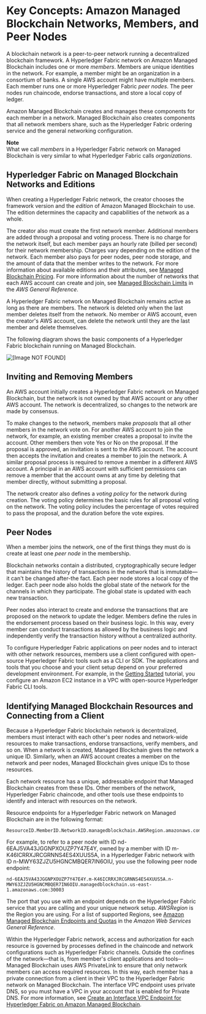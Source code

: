 # Key Concepts: Amazon Managed Blockchain Networks, Members, and Peer Nodes<a name="network-components"></a>

A blockchain network is a peer\-to\-peer network running a decentralized blockchain framework\. A Hyperledger Fabric network on Amazon Managed Blockchain includes one or more *members*\. Members are unique identities in the network\. For example, a member might be an organization in a consortium of banks\. A single AWS account might have multiple members\. Each member runs one or more Hyperledger Fabric *peer nodes*\. The peer nodes run chaincode, endorse transactions, and store a local copy of ledger\.

Amazon Managed Blockchain creates and manages these components for each member in a network\. Managed Blockchain also creates components that all network members share, such as the Hyperledger Fabric ordering service and the general networking configuration\.

**Note**  
What we call *members* in a Hyperledger Fabric network on Managed Blockchain is very similar to what Hyperledger Fabric calls *organizations*\.

## Hyperledger Fabric on Managed Blockchain Networks and Editions<a name="network-components-network-editions"></a>

When creating a Hyperledger Fabric network, the creator chooses the framework version and the *edition* of Amazon Managed Blockchain to use\. The edition determines the capacity and capabilities of the network as a whole\.

The creator also must create the first network member\. Additional members are added through a proposal and voting process\. There is no charge for the network itself, but each member pays an hourly rate \(billed per second\) for their network membership\. Charges vary depending on the edition of the network\. Each member also pays for peer nodes, peer node storage, and the amount of data that the member writes to the network\. For more information about available editions and their attributes, see [Managed Blockchain Pricing](https://aws.amazon.com/managed-blockchain/pricing/)\. For more information about the number of networks that each AWS account can create and join, see [Managed Blockchain Limits](https://docs.aws.amazon.com/general/latest/gr/aws_service_limits.html#limits_managedblockchain) in the *AWS General Reference*\.

A Hyperledger Fabric network on Managed Blockchain remains active as long as there are members\. The network is deleted only when the last member deletes itself from the network\. No member or AWS account, even the creator's AWS account, can delete the network until they are the last member and delete themselves\.

The following diagram shows the basic components of a Hyperledger Fabric blockchain running on Managed Blockchain\.

![\[Image NOT FOUND\]](http://docs.aws.amazon.com/managed-blockchain/latest/hyperledger-fabric-dev/images/blockchain-architecture.png)

## Inviting and Removing Members<a name="network-components-members"></a>

An AWS account initially creates a Hyperledger Fabric network on Managed Blockchain, but the network is not owned by that AWS account or any other AWS account\. The network is decentralized, so changes to the network are made by consensus\.

To make changes to the network, members make *proposals* that all other members in the network vote on\. For another AWS account to join the network, for example, an existing member creates a proposal to invite the account\. Other members then vote Yes or No on the proposal\. If the proposal is approved, an invitation is sent to the AWS account\. The account then accepts the invitation and creates a member to join the network\. A similar proposal process is required to remove a member in a different AWS account\. A principal in an AWS account with sufficient permissions can remove a member that the account owns at any time by deleting that member directly, without submitting a proposal\.

The network creator also defines a *voting policy* for the network during creation\. The voting policy determines the basic rules for all proposal voting on the network\. The voting policy includes the percentage of votes required to pass the proposal, and the duration before the vote expires\.

## Peer Nodes<a name="network-components-peer-nodes"></a>

When a member joins the network, one of the first things they must do is create at least one *peer node* in the membership\.

Blockchain networks contain a distributed, cryptographically secure ledger that maintains the history of transactions in the network that is immutable—it can't be changed after\-the fact\. Each peer node stores a local copy of the ledger\. Each peer node also holds the global state of the network for the channels in which they participate\. The global state is updated with each new transaction\.

Peer nodes also interact to create and endorse the transactions that are proposed on the network to update the ledger\. Members define the rules in the endorsement process based on their business logic\. In this way, every member can conduct transactions as allowed by the business logic and independently verify the transaction history without a centralized authority\.

To configure Hyperledger Fabric applications on peer nodes and to interact with other network resources, members use a client configured with open\-source Hyperledger Fabric tools such as a CLI or SDK\. The applications and tools that you choose and your client setup depend on your preferred development environment\. For example, in the [Getting Started](managed-blockchain-get-started-tutorial.md) tutorial, you configure an Amazon EC2 instance in a VPC with open\-source Hyperledger Fabric CLI tools\.

## Identifying Managed Blockchain Resources and Connecting from a Client<a name="network-components-connecting"></a>

Because a Hyperledger Fabric blockchain network is decentralized, members must interact with each other's peer nodes and network\-wide resources to make transactions, endorse transactions, verify members, and so on\. When a network is created, Managed Blockchain gives the network a unique ID\. Similarly, when an AWS account creates a member on the network and peer nodes, Managed Blockchain gives unique IDs to those resources\.

Each network resource has a unique, addressable endpoint that Managed Blockchain creates from these IDs\. Other members of the network, Hyperledger Fabric chaincode, and other tools use these endpoints to identify and interact with resources on the network\.

Resource endpoints for a Hyperledger Fabric network on Managed Blockchain are in the following format:

```
ResourceID.MemberID.NetworkID.managedblockchain.AWSRegion.amazonaws.com:PortNumber
```

For example, to refer to a peer node with ID nd\-6EAJ5VA43JGGNPXOUZP7Y47E4Y, owned by a member with ID m\-K46ICRRXJRCGRNNS4ES4XUUS5A, in a Hyperledger Fabric network with ID n\-MWY63ZJZU5HGNCMBQER7IN6OIU, you use the following peer node endpoint:

```
nd-6EAJ5VA43JGGNPXOUZP7Y47E4Y.m-K46ICRRXJRCGRNNS4ES4XUUS5A.n-MWY63ZJZU5HGNCMBQER7IN6OIU.managedblockchain.us-east-1.amazonaws.com:30003
```

The port that you use with an endpoint depends on the Hyperledger Fabric service that you are calling and your unique network setup\. *AWSRegion* is the Region you are using\. For a list of supported Regions, see [Amazon Managed Blockchain Endpoints and Quotas](https://docs.aws.amazon.com/general/latest/gr/managedblockchain.html) in the *Amazon Web Services General Reference*\.

Within the Hyperledger Fabric network, access and authorization for each resource is governed by processes defined in the chaincode and network configurations such as Hyperledger Fabric channels\. Outside the confines of the network—that is, from member's client applications and tools—Managed Blockchain uses AWS PrivateLink to ensure that only network members can access required resources\. In this way, each member has a private connection from a client in their VPC to the Hyperledger Fabric network on Managed Blockchain\. The interface VPC endpoint uses private DNS, so you must have a VPC in your account that is enabled for Private DNS\. For more information, see [Create an Interface VPC Endpoint for Hyperledger Fabric on Amazon Managed Blockchain](managed-blockchain-endpoints.md)\.